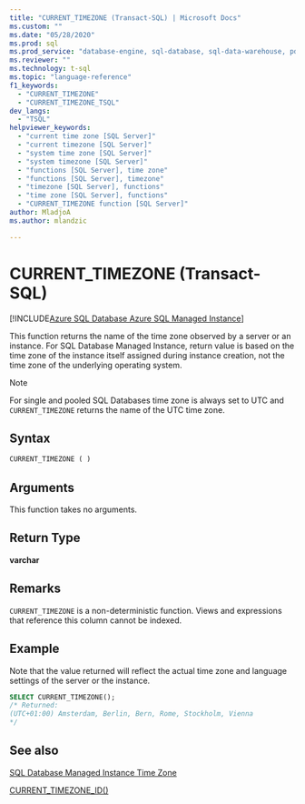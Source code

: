 ```yaml
---
title: "CURRENT_TIMEZONE (Transact-SQL) | Microsoft Docs"
ms.custom: ""
ms.date: "05/28/2020"
ms.prod: sql
ms.prod_service: "database-engine, sql-database, sql-data-warehouse, pdw"
ms.reviewer: ""
ms.technology: t-sql
ms.topic: "language-reference"
f1_keywords: 
  - "CURRENT_TIMEZONE"
  - "CURRENT_TIMEZONE_TSQL"
dev_langs: 
  - "TSQL"
helpviewer_keywords: 
  - "current time zone [SQL Server]"
  - "current timezone [SQL Server]"
  - "system time zone [SQL Server]"
  - "system timezone [SQL Server]"
  - "functions [SQL Server], time zone"
  - "functions [SQL Server], timezone"
  - "timezone [SQL Server], functions"
  - "time zone [SQL Server], functions"
  - "CURRENT_TIMEZONE function [SQL Server]"
author: MladjoA
ms.author: mlandzic

---
```

# CURRENT_TIMEZONE (Transact-SQL)

[!INCLUDE[Azure SQL Database Azure SQL Managed Instance](../../includes/applies-to-version/asdb-asdbmi.md)]

This function returns the name of the time zone observed by a server or an instance. For SQL Database Managed Instance, return value is based on the time zone of the instance itself assigned during instance creation, not the time zone of the underlying operating system.
  
> [!NOTE]  
> For single and pooled SQL Databases time zone is always set to UTC and `CURRENT_TIMEZONE` returns the name of the UTC time zone.
  
## Syntax  
  
```sql
CURRENT_TIMEZONE ( )  
```
  
## Arguments

This function takes no arguments.
  
## Return Type  

**varchar**
  
## Remarks  

`CURRENT_TIMEZONE` is a non-deterministic function. Views and expressions that reference this column cannot be indexed.
  
## Example

Note that the value returned will reflect the actual time zone and language settings of the server or the instance.

```sql
SELECT CURRENT_TIMEZONE();  
/* Returned:  
(UTC+01:00) Amsterdam, Berlin, Bern, Rome, Stockholm, Vienna 
*/
```  
  
## See also

[SQL Database Managed Instance Time Zone](https://docs.microsoft.com/azure/sql-database/sql-database-managed-instance-timezone)

[CURRENT_TIMEZONE_ID()](https://docs.microsoft.com/sql/t-sql/functions/current-timezone-id-transact-sql)
